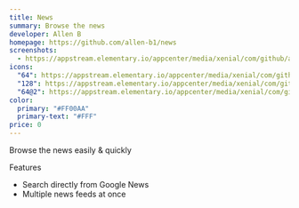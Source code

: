 ```yaml
---
title: News
summary: Browse the news
developer: Allen B
homepage: https://github.com/allen-b1/news
screenshots:
  - https://appstream.elementary.io/appcenter/media/xenial/com/github/allen-b1.news.desktop/2710E7B401E5F448659478E713ADC4AF/screenshots/image-1_orig.png
icons:
  "64": https://appstream.elementary.io/appcenter/media/xenial/com/github/allen-b1.news.desktop/2710E7B401E5F448659478E713ADC4AF/icons/64x64/com.github.allen-b1.news_com.github.allen-b1.news.png
  "128": https://appstream.elementary.io/appcenter/media/xenial/com/github/allen-b1.news.desktop/2710E7B401E5F448659478E713ADC4AF/icons/128x128/com.github.allen-b1.news_com.github.allen-b1.news.png
  "64@2": https://appstream.elementary.io/appcenter/media/xenial/com/github/allen-b1.news.desktop/2710E7B401E5F448659478E713ADC4AF/icons/64x64@2/com.github.allen-b1.news_com.github.allen-b1.news.png
color:
  primary: "#FF00AA"
  primary-text: "#FFF"
price: 0
---
```


<p>Browse the news easily &amp; quickly</p>
<p>Features</p>
<ul>
  <li>Search directly from Google News</li>
  <li>Multiple news feeds at once</li>
</ul>